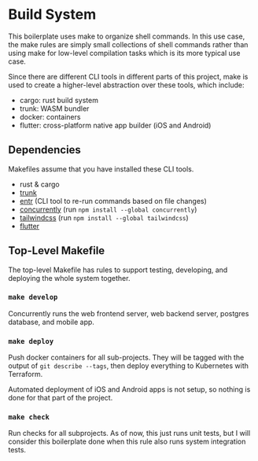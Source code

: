 # Build System

This boilerplate uses make to organize shell commands. In this use case, the
make rules are simply small collections of shell commands rather than using
make for low-level compilation tasks which is its more typical use case.

Since there are different CLI tools in different parts of this project, make is
used to create a higher-level abstraction over these tools, which include:

- cargo: rust build system
- trunk: WASM bundler
- docker: containers
- flutter: cross-platform native app builder (iOS and Android)

## Dependencies

Makefiles assume that you have installed these CLI tools.

- rust & cargo
- [trunk](https://trunkrs.dev/)
- [entr](https://eradman.com/entrproject/) (CLI tool to re-run commands based on file changes)
- [concurrently](https://www.npmjs.com/package/concurrently/v/6.5.1) (run `npm install --global concurrently`)
- [tailwindcss](https://www.npmjs.com/package/tailwindcss) (run `npm install --global tailwindcss`)
- [flutter](https://docs.flutter.dev/get-started/install)

## Top-Level Makefile

The top-level Makefile has rules to support testing, developing, and deploying
the whole system together.

### `make develop`

Concurrently runs the web frontend server, web backend server, postgres
database, and mobile app.

### `make deploy`

Push docker containers for all sub-projects. They will be tagged with the
output of `git describe --tags`, then deploy everything to Kubernetes with
Terraform.

Automated deployment of iOS and Android apps is not setup, so nothing is done
for that part of the project.

### `make check`

Run checks for all subprojects. As of now, this just runs unit tests, but I
will consider this boilerplate done when this rule also runs system integration
tests.
